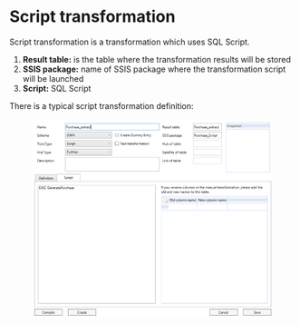 # Script transformation

Script transformation is a transformation which uses SQL Script.

1. **Result table:** is the table where the transformation results will be stored&#x20;
2. **SSIS package:** name of SSIS package where the transformation script will be launched&#x20;
3. **Script:** SQL Script

There is a typical script transformation definition:

<figure><img src="../../.gitbook/assets/image (14).png" alt=""><figcaption></figcaption></figure>
